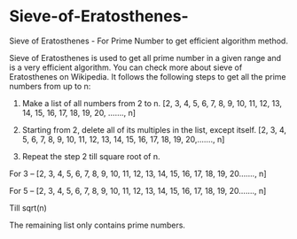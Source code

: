 # Sieve-of-Eratosthenes-
Sieve of Eratosthenes - For Prime Number to get efficient algorithm method. 


Sieve of Eratosthenes is used to get all prime number in a given range and is a very efficient algorithm. You can check more about sieve of Eratosthenes on Wikipedia. It follows the following steps to get all the prime numbers from up to n:

1. Make a list of all numbers from 2 to n. 
[2, 3, 4, 5, 6, 7, 8, 9, 10, 11, 12, 13, 14, 15, 16, 17, 18, 19, 20, ……., n]

2. Starting from 2, delete all of its multiples in the list, except itself.
 [2, 3, 4, 5, 6, 7, 8, 9, 10, 11, 12, 13, 14, 15, 16, 17, 18, 19, 20,……., n]
 
3. Repeat the step 2 till square root of n.

For 3 –  [2, 3, 4, 5, 6, 7, 8, 9, 10, 11, 12, 13, 14, 15, 16, 17, 18, 19, 20……., n]

For 5 – [2, 3, 4, 5, 6, 7, 8, 9, 10, 11, 12, 13, 14, 15, 16, 17, 18, 19, 20……., n]

Till sqrt(n)

The remaining list only contains prime numbers.
